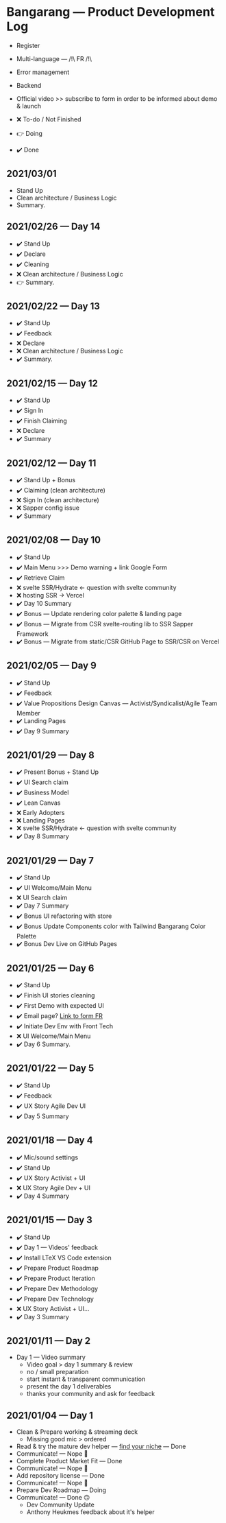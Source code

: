 # Bangarang — Product Development Log
- Register
- Multi-language — /!\ FR /!\
- Error management
- Backend
- Official video >> subscribe to form in order to be informed about demo & launch

- ❌ To-do / Not Finished
- 👉 Doing
- ✔️ Done

## 2021/03/01
 - Stand Up
 - Clean architecture / Business Logic
 - Summary.

## 2021/02/26 — Day 14
 - ✔️ Stand Up
 - ✔️ Declare
 - ✔️ Cleaning
 - ❌ Clean architecture / Business Logic
 - 👉 Summary.

## 2021/02/22 — Day 13
 - ✔️ Stand Up
 - ✔️ Feedback
 - ❌ Declare
 - ❌ Clean architecture / Business Logic
 - ✔️ Summary.

## 2021/02/15 — Day 12
 - ✔️ Stand Up
 - ✔️ Sign In
 - ✔️ Finish Claiming
 - ❌ Declare
 - ✔️ Summary

## 2021/02/12 — Day 11
 - ✔️ Stand Up + Bonus
 - ✔️ Claiming (clean architecture)
 - ❌ Sign In (clean architecture)
 - ❌ Sapper config issue
 - ✔️ Summary

## 2021/02/08 — Day 10
 - ✔️ Stand Up
 - ✔️ Main Menu >>> Demo warning + link Google Form
 - ✔️ Retrieve Claim
 - ❌ svelte SSR/Hydrate ← question with svelte community
 - ❌ hosting SSR → Vercel
 - ✔️ Day 10 Summary
 - ✔️ Bonus — Update rendering color palette & landing page
 - ✔️ Bonus — Migrate from CSR svelte-routing lib to SSR Sapper Framework
 - ✔️ Bonus — Migrate from static/CSR GitHub Page to SSR/CSR on Vercel

## 2021/02/05 — Day 9
- ✔️ Stand Up
- ✔️ Feedback
- ✔️ Value Propositions Design Canvas — Activist/Syndicalist/Agile Team Member
- ✔️ Landing Pages
- ✔️ Day 9 Summary

## 2021/01/29 — Day 8
- ✔️ Present Bonus + Stand Up
- ✔️ UI Search claim
- ✔️ Business Model
- ✔️ Lean Canvas
- ❌ Early Adopters
- ❌ Landing Pages
- ❌ svelte SSR/Hydrate ← question with svelte community
- ✔️ Day 8 Summary

## 2021/01/29 — Day 7
- ✔️ Stand Up
- ✔️ UI Welcome/Main Menu
- ❌ UI Search claim
- ✔️ Day 7 Summary
- ✔️ Bonus UI refactoring with store
- ✔️ Bonus Update Components color with Tailwind Bangarang Color Palette
- ✔️ Bonus Dev Live on GitHub Pages

## 2021/01/25 — Day 6
- ✔️ Stand Up
- ✔️ Finish UI stories cleaning
- ✔️ First Demo with expected UI
- ✔️ Email page? [Link to form FR](https://forms.gle/H7FWYyG4HcHYthy99)
- ✔️ Initiate Dev Env with Front Tech
- ❌ UI Welcome/Main Menu
- ✔️ Day 6 Summary.

## 2021/01/22 — Day 5
- ✔️ Stand Up
- ✔️ Feedback
- ✔️ UX Story Agile Dev UI
- ✔️ Day 5 Summary

## 2021/01/18 — Day 4
- ✔️ Mic/sound settings
- ✔️ Stand Up
- ✔️ UX Story Activist + UI
- ❌ UX Story Agile Dev + UI
- ✔️ Day 4 Summary

## 2021/01/15 — Day 3
- ✔️ Stand Up
- ✔️ Day 1 — Videos' feedback
- ✔️ Install LTeX VS Code extension
- ✔️ Prepare Product Roadmap
- ✔️ Prepare Product Iteration
- ✔️ Prepare Dev Methodology
- ✔️ Prepare Dev Technology
- ❌ UX Story Activist + UI...
- ✔️ Day 3 Summary

## 2021/01/11 — Day 2
- Day 1 — Video summary
    - Video goal > day 1 summary & review
    - no / small preparation
    - start instant & transparent communication
    - present the day 1 deliverables
    - thanks your community and ask for feedback

## 2021/01/04 — Day 1
- Clean & Prepare working & streaming deck
    - Missing good mic > ordered
- Read & try the mature dev helper — [find your niche](findYourNiche.md) — Done
- Communicate! — Nope 🙁
- Complete Product Market Fit — Done
- Communicate! — Nope 🙁
- Add repository license — Done
- Communicate! — Nope 🙁
- Prepare Dev Roadmap — Doing
- Communicate! — Done 🙃
    - Dev Community Update
    - Anthony Heukmes feedback about it's helper